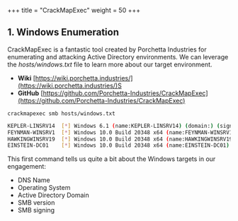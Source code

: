 +++
title = "CrackMapExec"
weight = 50
+++

## 1. Windows Enumeration
CrackMapExec is a fantastic tool created by Porchetta Industries for enumerating and attacking Active Directory environments.
We can leverage the *hosts/windows.txt* file to learn more about our target environment.

*  **Wiki** [https://wiki.porchetta.industries/](https://wiki.porchetta.industries/)S
*  **GitHub** [https://github.com/Porchetta-Industries/CrackMapExec](https://github.com/Porchetta-Industries/CrackMapExec)

`crackmapexec smb hosts/windows.txt`

```bash
KEPLER-LINSRV14  [*] Windows 6.1 (name:KEPLER-LINSRV14) (domain:) (signing:False) (SMBv1:True)
FEYNMAN-WINSRV1  [*] Windows 10.0 Build 20348 x64 (name:FEYNMAN-WINSRV1) (domain:Sciencerocks.local) (signing:False) (SMBv1:False)
HAWKINGWINSRV19  [*] Windows 10.0 Build 20348 x64 (name:HAWKINGWINSRV19) (domain:Sciencerocks.local) (signing:False) (SMBv1:False)
EINSTEIN-DC01    [*] Windows 10.0 Build 20348 x64 (name:EINSTEIN-DC01) (domain:Sciencerocks.local) (signing:True) (SMBv1:False)
```

This first command tells us quite a bit about the Windows targets in our engagement:

* DNS Name
* Operating System
* Active Directory Domain
* SMB version
* SMB signing
